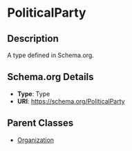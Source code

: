 # PoliticalParty

## Description
A type defined in Schema.org.

## Schema.org Details
- **Type**: Type
- **URI**: https://schema.org/PoliticalParty

## Parent Classes
- [Organization](../Organization.md)


